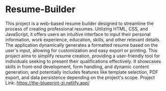 # Resume-Builder
This project is a web-based resume builder designed to streamline the process of creating professional resumes. Utilizing HTML, CSS, and JavaScript, it offers users an intuitive interface to input their personal information, work experience, education, skills, and other relevant details. The application dynamically generates a formatted resume based on the user's input, allowing for customization and easy export or printing. This project aims to simplify resume creation, providing a user-friendly tool for individuals seeking to present their qualifications effectively. It showcases skills in front-end development, form handling, and dynamic content generation, and potentially includes features like template selection, PDF export, and data persistence depending on the project's scope.
Project Link: https://the-blueprint-zj.netlify.app/
